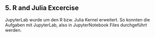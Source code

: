 ## 5. R and Julia Excercise


JupyterLab wurde um den R bzw. Julia Kernel erweitert. So konnten die Aufgaben mit JupyterLab, also in JupyterNotebook Files durchgeführt werden.